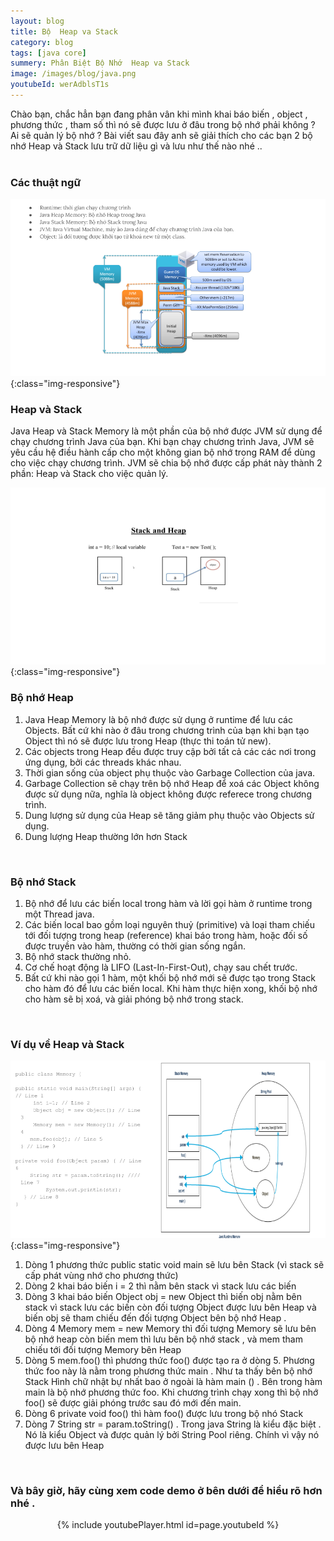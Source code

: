 ```yaml
---
layout: blog
title: Bộ  Heap va Stack
category: blog
tags: [java core]
summery: Phân Biệt Bộ Nhớ  Heap va Stack
image: /images/blog/java.png
youtubeId: werAdblsT1s
---
```


Chào bạn, chắc hẳn bạn đang phân vân khi mình khai báo biến , object , phương thức , tham số thì nó sẽ được lưu ở đâu trong bộ nhớ phải không ?
Ai sẽ quản lý bộ nhớ ? Bài viết sau đây anh sẽ giải thích cho các bạn 2 bộ nhớ Heap và Stack lưu trữ dữ liệu gì và lưu như thế nào nhé .. 
<br><br>

### Các thuật ngữ 
![Các thuật ngữ ](/images/post/javacore/cacthuatngu.png){:class="img-responsive"}
<br>

### Heap và Stack
Java Heap và Stack Memory là một phần của bộ nhớ được JVM sử dụng để chạy chương trình Java của bạn. Khi bạn chạy chương trình Java, JVM sẽ yêu cầu hệ điều hành cấp cho một không gian bộ nhớ trong RAM để dùng cho việc chạy chương trình. JVM sẽ chia bộ nhớ được cấp phát này thành 2 phần: Heap và Stack cho việc quản lý.

![Heap và Stack trong Java  ](/images/post/javacore/stackandheap.png){:class="img-responsive"}
<br>

### Bộ nhớ Heap 
1. Java Heap Memory là bộ nhớ được sử dụng ở runtime để lưu các Objects. Bất cứ khi nào ở đâu trong chương trình của bạn khi bạn tạo Object thì nó sẽ được lưu trong Heap (thực thi toán tử new).
2. Các objects trong Heap đều được truy cập bởi tất cả các các nơi trong ứng dụng, bởi các threads khác nhau.
3. Thời gian sống của object phụ thuộc vào Garbage Collection của java.
4. Garbage Collection sẽ chạy trên bộ nhớ Heap để xoá các Object không được sử dụng nữa, nghĩa là object không được referece trong chương trình.
5. Dung lượng sử dụng của Heap sẽ tăng giảm phụ thuộc vào Objects sử dụng.
6. Dung lượng Heap thường lớn hơn Stack
<br>

### Bộ nhớ Stack

1. Bộ nhớ để lưu các biến local trong hàm và lời gọi hàm ở runtime trong một Thread java.
2. Các biến local bao gồm loại nguyên thuỷ (primitive) và loại tham chiếu tới đối tượng trong heap (reference) khai báo trong hàm, hoặc đối số được truyền vào hàm, thường có thời gian sống ngắn.
3. Bộ  nhớ stack thường nhỏ.
4. Cơ chế hoạt động là LIFO (Last-In-First-Out), chạy sau chết trước.
5. Bất cứ khi nào gọi 1 hàm, một khối bộ nhớ mới sẽ được tạo trong Stack cho hàm đó để lưu các biến local. Khi hàm thực hiện xong, khối bộ nhớ cho hàm sẽ bị xoá, và giải phóng bộ nhớ trong stack.
<br>

### Ví dụ về Heap và Stack 
![Ví dụ về Heap và Stack  ](/images/post/javacore/vdheapstack.png){:class="img-responsive"}

1. Dòng 1 phương thức public static void main sẽ lưu bên Stack (vì stack sẽ cấp phát vùng nhớ cho phương thức)
2. Dòng 2 khai báo biến i = 2 thì nằm bên stack vì stack lưu các biến
3. Dòng 3 khai báo biến Object obj = new Object  thì biến obj  nằm bên stack vì stack lưu các biến còn đối tượng Object được lưu bên Heap và biến obj sẽ tham 
chiếu đến đối tượng Object bên bộ nhớ Heap .
4. Dòng 4 Memory mem = new Memory thì đối tượng Memory sẽ lưu bên bộ nhớ heap còn biến mem thì lưu bên bộ nhớ stack , và mem tham chiếu tới đối
tượng Memory bên Heap 
5. Dòng 5  mem.foo() thì phương thức foo() được tạo ra ở dòng 5. Phương thức foo này là nằm trong phương thức main . Như ta thấy bên bộ nhớ Stack
Hình chữ nhật bự nhất bao ở ngoài là hàm main () . Bên trong hàm main là bộ nhớ phương thức foo. Khi chương trình chạy xong thì bộ nhớ foo() sẽ 
được giải phóng trước sau đó mới đến main. 
6. Dòng 6 private void foo() thì hàm foo()  được lưu trong bộ nhó Stack 
7. Dòng 7 String str = param.toString() . Trong java String là kiểu đặc biệt . Nó là kiểu Object và được quản lý bởi String Pool riêng. Chính vì vậy nó 
được lưu bên Heap 
<br>

### Và bây giờ, hãy cùng xem code demo ở bên dưới để hiểu rõ hơn nhé . 

<p align="center">
{% include youtubePlayer.html id=page.youtubeId %}
<p>
